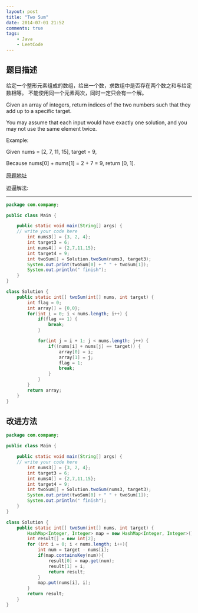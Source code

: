 ```yaml
---
layout: post
title: "Two Sum"
date: 2014-07-01 21:52
comments: true
tags: 
	- Java 
	- LeetCode 
---
```



题目描述
-------

给定一个整形元素组成的数组，给出一个数，求数组中是否存在两个数之和与给定数相等。
不能使用同一个元素两次，同时一定只会有一个解。

Given an array of integers, return indices of the two numbers such that they add up to a specific target.

You may assume that each input would have exactly one solution, and you may not use the same element twice.

Example:

Given nums = [2, 7, 11, 15], target = 9,

Because nums[0] + nums[1] = 2 + 7 = 9,
return [0, 1].

<!-- more -->

[原题地址](https://leetcode.com/problems/two-sum/)

逗逼解法:

------------

```java
package com.company;

public class Main {

    public static void main(String[] args) {
    // write your code here
        int nums3[] = {3, 2, 4};
        int target3 = 6;
        int nums4[] = {2,7,11,15};
        int target4 = 9;
        int twoSum[] = Solution.twoSum(nums3, target3);
        System.out.print(twoSum[0] + " " + twoSum[1]);
        System.out.println(" finish");
    }
}

class Solution {
    public static int[] twoSum(int[] nums, int target) {
        int flag = 0;
        int array[] = {0,0};
        for(int i = 0; i < nums.length; i++) {
            if(flag == 1) {
                break;
            }

            for(int j = i + 1; j < nums.length; j++) {
                if((nums[i] + nums[j] == target)) {
                    array[0] = i;
                    array[1] = j;
                    flag = 1;
                    break;
                }
            }
        }
        return array;
    }
}
```

改进方法
--------------

```java
package com.company;

public class Main {

    public static void main(String[] args) {
    // write your code here
        int nums3[] = {3, 2, 4};
        int target3 = 6;
        int nums4[] = {2,7,11,15};
        int target4 = 9;
        int twoSum[] = Solution.twoSum(nums3, target3);
        System.out.print(twoSum[0] + " " + twoSum[1]);
        System.out.println(" finish");
    }
}

class Solution {
    public static int[] twoSum(int[] nums, int target) {
        HashMap<Integer, Integer> map = new HashMap<Integer, Integer>();
        int result[] = new int[2];
        for (int i = 0; i < nums.length; i++){
            int num = target - nums[i];
            if(map.containsKey(num)){
                result[0] = map.get(num);
                result[1] = i;
                return result;
            }
            map.put(nums[i], i);
        }
        return result;
    }
}
```
